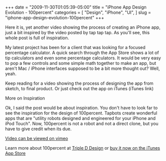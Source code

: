 +++
date = "2009-11-30T01:05:39-05:00"
title = "iPhone App Design Evolution - 100percent"
categories = [
    "Design",
    "iPhone",
    "UI",
]
slug = "iphone-app-design-evolution-100percent"
+++

Here it is, yet another video showing the process of creating an iPhone app, just a bit inspired by the video posted by tap tap tap. As you'll see, this whole post is full of inspiration.

<!-- more -->

My latest project has been for a client that was looking for a focused percentage calculator. A quick search through the App Store shows a lot of tip calculators and even some percentage calculators. It would be very easy to pop a few controls and some simple math together to make an app, but aren't Mac / iPhone interfaces supposed to be a bit more thought out? Well, yeah.

Keep reading for a video showing the process of designing the app from sketch, to final product. Or just check out the app on iTunes (iTunes link)

More on Inspiration


Ok, I said the post would be about inspiration. You don't have to look far to see the inspiration for the design of 100percent. Tapbots create wonderful apps that are "utility robots designed and engineered for your iPhone and iPod Touch". Now, 100percent is not a robot and not a direct clone, but you have to give credit when its due.

[Video can be viewed on vimeo]("http://vimeo.com/6843889")

Learn more about 100percent at [Triple D Design]("http://www.tripleddesign.com/") or [buy it now on the iTunes App Store]("http://www.itunes.com/apps/100percent")
